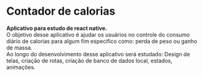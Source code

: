# Contador de calorias
<b>Aplicativo para estudo de react native.</b> <br>
O objetivo desse aplicativo é ajudar os usuários no controle do consumo diário de calorias para algum fim especifico como: perda de peso ou ganho de massa. <br>
Ao longo do desenvolvimento desse aplicativo será estudado: Design de telas, criação de rotas, criação de banco de dados local, estados, animações. <br>
